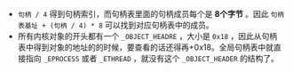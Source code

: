 + `句柄 / 4` 得到句柄索引，而句柄表里面的句柄成员每个是 **8个字节** 。因此 `句柄表基址 + (句柄 / 4) * 8` 可以找到对应句柄表中的成员。
+ 所有内核对象的开头都有一个 `_OBJECT_HEADRE` ，大小是 `0x18` ，因此从句柄表中得到对象的地址的的时候，要查看的话还得再+0x18。全局句柄表中就直接指向 `_EPROCESS` 或者 `_ETHREAD` ，就没有这个 `_OBJECT_HEADER` 的结构了。